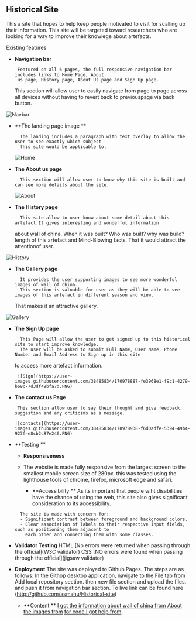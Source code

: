 ## Historical Site
   This a site that hopes to help keep people motivated to visit for scalling up their information.
   This site will be targeted toward researchers who are looking for a way to improve their knowlege
   about artefacts.
   
 Existing features
 
 - **Navigation bar**
    
    	Featured on all 6 pages, the full responsive navigation bar includes links to Home Page, About
        us page, History page, About Us page and Sign Up page. 
	    
	This section will allow user to easily navigate from page to page across all devices without 
	having to revert  back to previouspage via back button.
	     
 ![Navbar](https://user-images.githubusercontent.com/38485834/170978281-d4929a21-6065-48a5-9343-2e3741d3a7d4.PNG)

	      

- **The landing page image **

        The landing includes a paragraph with text overlay to allow the user to see exactly which subject
        this site would be applicable to.
	
    ![Home](https://user-images.githubusercontent.com/38485834/170978743-c3b11a17-8396-4276-aaa6-bd36a4574949.PNG)

   
- **The About us page**

        This section will allow user to know why this site is built and can see more details about the site.
        
	![About](https://user-images.githubusercontent.com/38485834/170978628-a5f8e427-7e07-4b1e-aed7-f04dbc168e45.PNG)

	
	
     
- **The History page**
    
        This site allow to user know about some detail about this artefact.It gives interesting and wonderful information
	about wall of china. When it was built? Who was built? why was build? length of this artefact and Mind-Blowing facts.
	That it would attract the attentionof user.

![History](https://user-images.githubusercontent.com/38485834/170978673-95858deb-f8fd-4fb5-b746-8201e29c82b6.PNG)

	   
- **The Gallery page**
    
        It provides the user supporting images to see more wonderful images of wall of china.
        This section is valuable for user as they will be able to see images of this artefact in different season and view.
	That makes it an attractive gallery.

![Gallery](https://user-images.githubusercontent.com/38485834/170978812-78fe53de-4243-4a62-ab9d-69eb6c3d3199.PNG)


	
- **The Sign Up page**
    
        This Page will allow the user to get signed up to this historical site to start improve knowledge.
        The user will be asked to submit Full Name, User Name, Phone Number and Email Address to Sign up in this site
	to access more artefact information.  
	
       ![Sign](https://user-images.githubusercontent.com/38485834/170978887-fe3968e1-f9c1-4279-b69c-7d3df49bfa7d.PNG)

    
- **The contact us Page**
    
       This section allow user to say their thought and give feedback, suggestion and any criticims as a message.
       
      ![contacts](https://user-images.githubusercontent.com/38485834/170978938-f6d0adfe-5394-49b4-927f-e8cb2c87e246.PNG)


       
- **Testing **
 
	- **Responsiveness**
	 - The website is made fully responsive from the largest screen to the smallest mobile screen size of 280px.
	   this was tested using the lighthouse tools of chrome, firefox, microsoft edge and safari.
	   
       - **Accessibility **
       	   As its important that people wiht disabilities have the chance of using the web, this site also gives 
	   significant consideration to its accessibility.
	   
	  - The site is made with concern for:
	    - Significant contrast between foreground and background colors.
	    - Clear association of labels to their respective input fields, such as positioning them adjacent to 
	      each other and connecting them with some classes.
	
- **Validator Testing**
       HTML 
       [No errors were returned when passing through the official](W3C validator)
       CSS 
       [NO errors were found when passing through the official](jigsaw validator)
	 
     
- **Deployment** 
        The site was deployed to Github Pages. The steps are as follows:
        In the Githop desktop application, navigate to the File tab 
        from  Add local repository section.  then new file section and upload the files.
	and push it from navigation bar section.
        To live link can be found here (http://github.com/asmahu/Historical-site)

 	
     - **Content **
       	[I got the information about wall of china from](https://www.chinahighlights.com)
        [About the images from](http://www.unplash.com)
       	[for code I got help from](http://www.w3school.com).
	 
	

	
	

    
	

  
 
 
